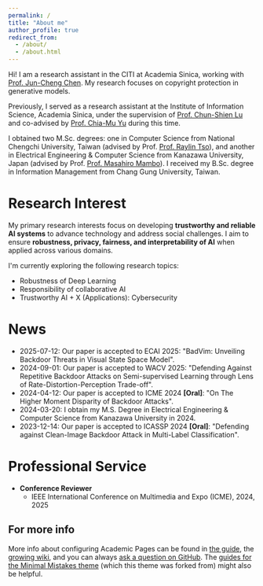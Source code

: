 ```yaml
---
permalink: /
title: "About me"
author_profile: true
redirect_from: 
  - /about/
  - /about.html
---
```


Hi! I am a research assistant in the CITI at Academia Sinica, working with [Prof. Jun-Cheng Chen](https://scholar.google.com/citations?user=3x9KITUAAAAJ&hl=en). My research focuses on copyright protection in generative models.

Previously, I served as a research assistant at the Institute of Information Science, Academia Sinica, under the supervision of [Prof. Chun-Shien Lu](https://scholar.google.com/citations?user=3iOHvUAAAAAJ&hl) and co-advised by [Prof. Chia-Mu Yu](https://scholar.google.com/citations?user=dW4W4isAAAAJ&hl) during this time. 

I obtained two M.Sc. degrees: one in Computer Science from National Chengchi University, Taiwan (advised by Prof. [Prof. Raylin Tso](https://scholar.google.com/citations?user=go8aLaQAAAAJ&hl)), and another in Electrical Engineering & Computer Science from Kanazawa University, Japan (advised by Prof. [Prof. Masahiro Mambo](https://iseclab.ec.t.kanazawa-u.ac.jp/en/mambo/index.html)). I received my B.Sc. degree in Information Management from Chang Gung University, Taiwan.


Research Interest
======

My primary research interests focus on developing **trustworthy and reliable AI systems** to advance technology and address social challenges. I aim to ensure **robustness, privacy, fairness, and interpretability of AI** when applied across various domains.


<!-- ![My Research Interest in Trustworthy AI](/images/future_research_overview.jpg) -->
<!-- > *My Research Interest in Trustworthy AI* -->

I'm currently exploring the following research topics:
* Robustness of Deep Learning
* Responsibility of collaborative AI
* Trustworthy AI + X (Applications): Cybersecurity

<!-- My research interests include <strong>trustworthy AI</strong> and <strong>adversarial machine learning</strong>, with my Ph.D. thesis specifically focusing on poisoning attacks and defenses against deep neural networks. I'm currently working on enhancing the robustness of foundation models and their integration into traditional machine learning systems. -->

<!-- ![My Research Journey in Adversarial Machine Learning](/images/past_work.png) -->
<!-- > *My Research Journey in Adversarial Machine Learning* -->

<!-- My research vision is centered on developing trustworthy and reliable AI systems, aiming to support the advancement of technology and solve social challenges. I am keen to broaden my research scope to encompass the concept of <strong>responsibility</strong> in machine learning, focusing on areas such as <strong>robustness, fairness, and interpritability</strong>. Recently, I'm exploring the following research topics: -->

News
======
- 2025-07-12: Our paper is accepted to ECAI 2025: "BadVim: Unveiling Backdoor Threats in Visual State Space Model".
- 2024-09-01: Our paper is accepted to WACV 2025: "Defending Against Repetitive Backdoor Attacks on Semi-supervised Learning through Lens of Rate-Distortion-Perception Trade-off".
- 2024-04-12: Our paper is accepted to ICME 2024 **[Oral]**: "On The Higher Moment Disparity of Backdoor Attacks".
- 2024-03-20: I obtain my M.S. Degree in Electrical Engineering & Computer Science from Kanazawa University in 2024.
- 2023-12-14: Our paper is accepted to ICASSP 2024 **[Oral]**: "Defending against Clean-Image Backdoor Attack in Multi-Label Classification".


Professional Service
======
<ul>
    <li>
        <strong>Conference Reviewer</strong>
        <ul>
            <li>IEEE International Conference on Multimedia and Expo (ICME), 2024, 2025</li>
        </ul>
    </li>
</ul>


For more info
------
More info about configuring Academic Pages can be found in [the guide](https://academicpages.github.io/markdown/), the [growing wiki](https://github.com/academicpages/academicpages.github.io/wiki), and you can always [ask a question on GitHub](https://github.com/academicpages/academicpages.github.io/discussions). The [guides for the Minimal Mistakes theme](https://mmistakes.github.io/minimal-mistakes/docs/configuration/) (which this theme was forked from) might also be helpful.
